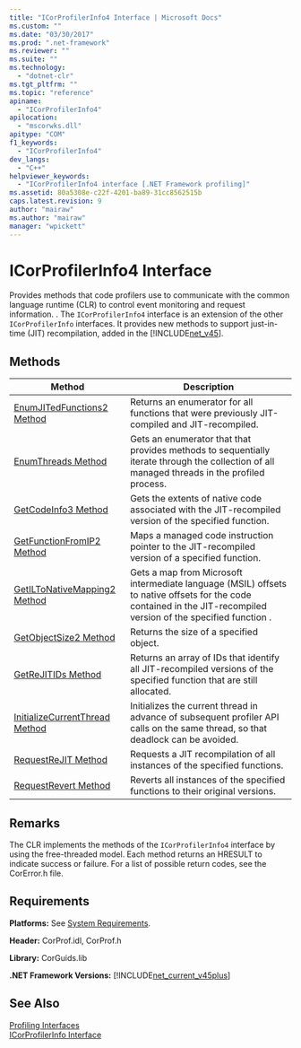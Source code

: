 ```yaml
---
title: "ICorProfilerInfo4 Interface | Microsoft Docs"
ms.custom: ""
ms.date: "03/30/2017"
ms.prod: ".net-framework"
ms.reviewer: ""
ms.suite: ""
ms.technology: 
  - "dotnet-clr"
ms.tgt_pltfrm: ""
ms.topic: "reference"
apiname: 
  - "ICorProfilerInfo4"
apilocation: 
  - "mscorwks.dll"
apitype: "COM"
f1_keywords: 
  - "ICorProfilerInfo4"
dev_langs: 
  - "C++"
helpviewer_keywords: 
  - "ICorProfilerInfo4 interface [.NET Framework profiling]"
ms.assetid: 80a5308e-c22f-4201-ba89-31cc8562515b
caps.latest.revision: 9
author: "mairaw"
ms.author: "mairaw"
manager: "wpickett"
---
```

# ICorProfilerInfo4 Interface
Provides methods that code profilers use to communicate with the common language runtime (CLR) to control event monitoring and request information. . The `ICorProfilerInfo4` interface is an extension of the other `ICorProfilerInfo` interfaces. It provides new methods to support just-in-time (JIT) recompilation, added in the [!INCLUDE[net_v45](../../../../includes/net-v45-md.md)].  
  
## Methods  
  
|Method|Description|  
|------------|-----------------|  
|[EnumJITedFunctions2 Method](../../../../docs/framework/unmanaged-api/profiling/icorprofilerinfo4-enumjitedfunctions2-method.md)|Returns an enumerator for all functions that were previously JIT-compiled and JIT-recompiled.|  
|[EnumThreads Method](../../../../docs/framework/unmanaged-api/profiling/icorprofilerinfo4-enumthreads-method.md)|Gets an enumerator that that provides methods to sequentially iterate through the collection of all managed threads in the profiled process.|  
|[GetCodeInfo3 Method](../../../../docs/framework/unmanaged-api/profiling/icorprofilerinfo4-getcodeinfo3-method.md)|Gets the extents of native code associated with the JIT-recompiled version of the specified function.|  
|[GetFunctionFromIP2 Method](../../../../docs/framework/unmanaged-api/profiling/icorprofilerinfo4-getfunctionfromip2-method.md)|Maps a managed code instruction pointer to the JIT-recompiled version of a specified function.|  
|[GetILToNativeMapping2 Method](../../../../docs/framework/unmanaged-api/profiling/icorprofilerinfo4-getiltonativemapping2-method.md)|Gets a map from Microsoft intermediate language (MSIL) offsets to native offsets for the code contained in the JIT-recompiled version of the specified function .|  
|[GetObjectSize2 Method](../../../../docs/framework/unmanaged-api/profiling/icorprofilerinfo4-getobjectsize2-method.md)|Returns the size of a specified object.|  
|[GetReJITIDs Method](../../../../docs/framework/unmanaged-api/profiling/icorprofilerinfo4-getrejitids-method.md)|Returns an array of IDs that identify all JIT-recompiled versions of the specified function that are still allocated.|  
|[InitializeCurrentThread Method](../../../../docs/framework/unmanaged-api/profiling/icorprofilerinfo4-initializecurrentthread-method.md)|Initializes the current thread in advance of subsequent profiler API calls on the same thread, so that deadlock can be avoided.|  
|[RequestReJIT Method](../../../../docs/framework/unmanaged-api/profiling/icorprofilerinfo4-requestrejit-method.md)|Requests a JIT recompilation of all instances of the specified functions.|  
|[RequestRevert Method](../../../../docs/framework/unmanaged-api/profiling/icorprofilerinfo4-requestrevert-method.md)|Reverts all instances of the specified functions to their original versions.|  
  
## Remarks  
 The CLR implements the methods of the `ICorProfilerInfo4` interface by using the free-threaded model. Each method returns an HRESULT to indicate success or failure. For a list of possible return codes, see the CorError.h file.  
  
## Requirements  
 **Platforms:** See [System Requirements](../../../../docs/framework/get-started/system-requirements.md).  
  
 **Header:** CorProf.idl, CorProf.h  
  
 **Library:** CorGuids.lib  
  
 **.NET Framework Versions:** [!INCLUDE[net_current_v45plus](../../../../includes/net-current-v45plus-md.md)]  
  
## See Also  
 [Profiling Interfaces](../../../../docs/framework/unmanaged-api/profiling/profiling-interfaces.md)   
 [ICorProfilerInfo Interface](../../../../docs/framework/unmanaged-api/profiling/icorprofilerinfo-interface.md)